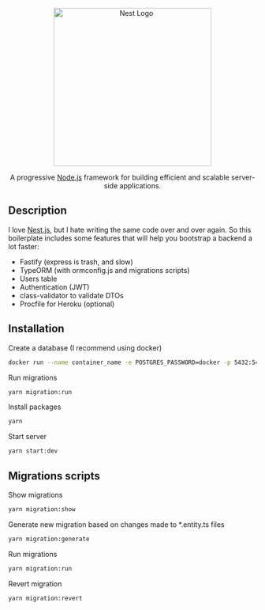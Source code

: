 <p align="center">
  <a href="http://nestjs.com/" target="blank"><img src="https://nestjs.com/img/logo_text.svg" width="320" alt="Nest Logo" /></a>
</p>

[circleci-image]: https://img.shields.io/circleci/build/github/nestjs/nest/master?token=abc123def456
[circleci-url]: https://circleci.com/gh/nestjs/nest

  <p align="center">A progressive <a href="http://nodejs.org" target="_blank">Node.js</a> framework for building efficient and scalable server-side applications.</p>

## Description

I love [Nest.js](https://github.com/nestjs/nest), but I hate writing the same code over and over again. So this boilerplate includes some features that will help you bootstrap a backend a lot faster:

- Fastify (express is trash, and slow)
- TypeORM (with ormconfig.js and migrations scripts)
- Users table
- Authentication (JWT)
- class-validator to validate DTOs
- Procfile for Heroku (optional)

## Installation

Create a database (I recommend using docker)

```bash
docker run --name container_name -e POSTGRES_PASSWORD=docker -p 5432:5432 -d postgres
```

Run migrations

```bash
yarn migration:run
```

Install packages

```bash
yarn
```

Start server

```bash
yarn start:dev
```

## Migrations scripts

Show migrations

```bash
yarn migration:show
```

Generate new migration based on changes made to \*.entity.ts files

```bash
yarn migration:generate
```

Run migrations

```bash
yarn migration:run
```

Revert migration

```bash
yarn migration:revert
```
